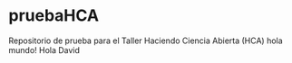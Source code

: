 # pruebaHCA
 Repositorio de prueba para el Taller Haciendo Ciencia Abierta (HCA)
hola mundo!
Hola David

